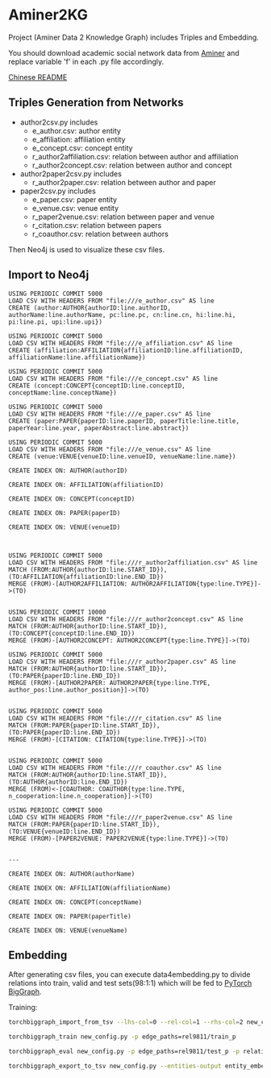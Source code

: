 # Aminer2KG

Project (Aminer Data 2 Knowledge Graph) includes Triples and Embedding.

You should download academic social network data from [Aminer](https://www.aminer.cn/aminernetwork) and replace variable 'f' in each .py file accordingly.

[Chinese README](https://www.omegaxyz.com/2020/07/12/aminer-academic-social-network/)


## Triples Generation from Networks
- author2csv.py includes
  - e_author.csv: author entity
  - e_affiliation: affiliation entity
  - e_concept.csv: concept entity
  - r_author2affiliation.csv: relation between author and affiliation
  - r_author2concept.csv: relation between author and concept
- author2paper2csv.py includes
  - r_author2paper.csv: relation between author and paper
- paper2csv.py includes
  - e_paper.csv: paper entity
  - e_venue.csv: venue entity
  - r_paper2venue.csv: relation between paper and venue
  - r_citation.csv: relation between papers
  - r_coauthor.csv: relation between authors
  
Then Neo4j is used to visualize these csv files.

## Import to Neo4j

```CYPHER
USING PERIODIC COMMIT 5000
LOAD CSV WITH HEADERS FROM "file:///e_author.csv" AS line
CREATE (author:AUTHOR{authorID:line.authorID, authorName:line.authorName, pc:line.pc, cn:line.cn, hi:line.hi, pi:line.pi, upi:line.upi})

USING PERIODIC COMMIT 5000
LOAD CSV WITH HEADERS FROM "file:///e_affiliation.csv" AS line
CREATE (affiliation:AFFILIATION{affiliationID:line.affiliationID, affiliationName:line.affiliationName})

USING PERIODIC COMMIT 5000
LOAD CSV WITH HEADERS FROM "file:///e_concept.csv" AS line
CREATE (concept:CONCEPT{conceptID:line.conceptID, conceptName:line.conceptName})

USING PERIODIC COMMIT 5000
LOAD CSV WITH HEADERS FROM "file:///e_paper.csv" AS line
CREATE (paper:PAPER{paperID:line.paperID, paperTitle:line.title, paperYear:line.year, paperAbstract:line.abstract})

USING PERIODIC COMMIT 5000
LOAD CSV WITH HEADERS FROM "file:///e_venue.csv" AS line
CREATE (venue:VENUE{venueID:line.venueID, venueName:line.name})

CREATE INDEX ON: AUTHOR(authorID)

CREATE INDEX ON: AFFILIATION(affiliationID)

CREATE INDEX ON: CONCEPT(conceptID)

CREATE INDEX ON: PAPER(paperID)

CREATE INDEX ON: VENUE(venueID)



USING PERIODIC COMMIT 5000
LOAD CSV WITH HEADERS FROM "file:///r_author2affiliation.csv" AS line
MATCH (FROM:AUTHOR{authorID:line.START_ID}), (TO:AFFILIATION{affiliationID:line.END_ID})
MERGE (FROM)-[AUTHOR2AFFILIATION: AUTHOR2AFFILIATION{type:line.TYPE}]->(TO)


USING PERIODIC COMMIT 10000
LOAD CSV WITH HEADERS FROM "file:///r_author2concept.csv" AS line
MATCH (FROM:AUTHOR{authorID:line.START_ID}), (TO:CONCEPT{conceptID:line.END_ID})
MERGE (FROM)-[AUTHOR2CONCEPT: AUTHOR2CONCEPT{type:line.TYPE}]->(TO)

USING PERIODIC COMMIT 5000
LOAD CSV WITH HEADERS FROM "file:///r_author2paper.csv" AS line
MATCH (FROM:AUTHOR{authorID:line.START_ID}), (TO:PAPER{paperID:line.END_ID})
MERGE (FROM)-[AUTHOR2PAPER: AUTHOR2PAPER{type:line.TYPE, author_pos:line.author_position}]->(TO)


USING PERIODIC COMMIT 5000
LOAD CSV WITH HEADERS FROM "file:///r_citation.csv" AS line
MATCH (FROM:PAPER{paperID:line.START_ID}), (TO:PAPER{paperID:line.END_ID})
MERGE (FROM)-[CITATION: CITATION{type:line.TYPE}]->(TO)


USING PERIODIC COMMIT 5000
LOAD CSV WITH HEADERS FROM "file:///r_coauthor.csv" AS line
MATCH (FROM:AUTHOR{authorID:line.START_ID}), (TO:AUTHOR{authorID:line.END_ID})
MERGE (FROM)<-[COAUTHOR: COAUTHOR{type:line.TYPE, n_cooperation:line.n_cooperation}]->(TO)

USING PERIODIC COMMIT 5000
LOAD CSV WITH HEADERS FROM "file:///r_paper2venue.csv" AS line
MATCH (FROM:PAPER{paperID:line.START_ID}), (TO:VENUE{venueID:line.END_ID})
MERGE (FROM)-[PAPER2VENUE: PAPER2VENUE{type:line.TYPE}]->(TO)


--- 

CREATE INDEX ON: AUTHOR(authorName)

CREATE INDEX ON: AFFILIATION(affiliationName)

CREATE INDEX ON: CONCEPT(conceptName)

CREATE INDEX ON: PAPER(paperTitle)

CREATE INDEX ON: VENUE(venueName)

```
  
## Embedding
After generating csv files, you can execute data4embedding.py to divide relations into train, valid and test sets(98:1:1) which will be fed to [PyTorch BigGraph](https://github.com/facebookresearch/PyTorch-BigGraph).

Training:

```bash
torchbiggraph_import_from_tsv --lhs-col=0 --rel-col=1 --rhs-col=2 new_config.py rel9811/train.txt rel9811/valid.txt rel9811/test.txt

torchbiggraph_train new_config.py -p edge_paths=rel9811/train_p

torchbiggraph_eval new_config.py -p edge_paths=rel9811/test_p -p relations.0.all_negs=true -p num_uniform_negs=0

torchbiggraph_export_to_tsv new_config.py --entities-output entity_embeddings.tsv --relation-types-output relation_types_parameters.tsv

```

